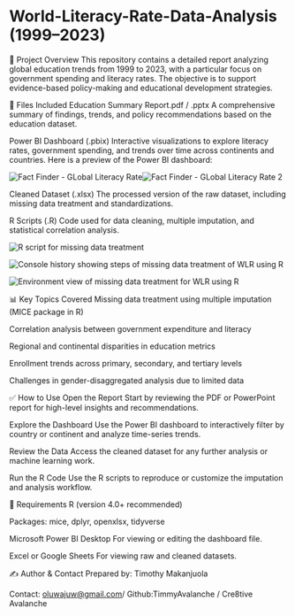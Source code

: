 # World-Literacy-Rate-Data-Analysis (1999–2023)

📘 Project Overview
This repository contains a detailed report analyzing global education trends from 1999 to 2023, with a particular focus on government spending and literacy rates. The objective is to support evidence-based policy-making and educational development strategies.

📂 Files Included
Education Summary Report.pdf / .pptx
A comprehensive summary of findings, trends, and policy recommendations based on the education dataset.

Power BI Dashboard (.pbix)
Interactive visualizations to explore literacy rates, government spending, and trends over time across continents and countries.
Here is a preview of the Power BI dashboard:

![Fact Finder - GLobal Literacy Rate](https://github.com/user-attachments/assets/600dab5b-b8d9-433a-87a4-f8a8fbbf24b6)![Fact Finder - GLobal Literacy Rate 2](https://github.com/user-attachments/assets/9d0aee93-8f23-44a1-a4d3-bc2a8a2c5c16)

Cleaned Dataset (.xlsx)
The processed version of the raw dataset, including missing data treatment and standardizations.

R Scripts (.R)
Code used for data cleaning, multiple imputation, and statistical correlation analysis.

![R script for missing data treatment](https://github.com/user-attachments/assets/8a470825-e288-48a2-af33-d97ffbd8ade5)

![Console history showing steps of missing data treatment of WLR using R](https://github.com/user-attachments/assets/c7837096-8ceb-4de9-a756-1be44f49e671)

![Environment view of missing data treatment for WLR using R](https://github.com/user-attachments/assets/fe38b792-3fff-43cd-a97d-f2a9c2d0cb11)

📊 Key Topics Covered
Missing data treatment using multiple imputation (MICE package in R)

Correlation analysis between government expenditure and literacy

Regional and continental disparities in education metrics

Enrollment trends across primary, secondary, and tertiary levels

Challenges in gender-disaggregated analysis due to limited data


✅ How to Use
Open the Report
Start by reviewing the PDF or PowerPoint report for high-level insights and recommendations.

Explore the Dashboard
Use the Power BI dashboard to interactively filter by country or continent and analyze time-series trends.

Review the Data
Access the cleaned dataset for any further analysis or machine learning work.

Run the R Code
Use the R scripts to reproduce or customize the imputation and analysis workflow.


🔧 Requirements
R (version 4.0+ recommended)

Packages: mice, dplyr, openxlsx, tidyverse

Microsoft Power BI Desktop
For viewing or editing the dashboard file.

Excel or Google Sheets
For viewing raw and cleaned datasets.

✍️ Author & Contact
Prepared by: Timothy Makanjuola

Contact: oluwajuw@gmail.com/ Github:TimmyAvalanche / Cre8tive Avalanche

